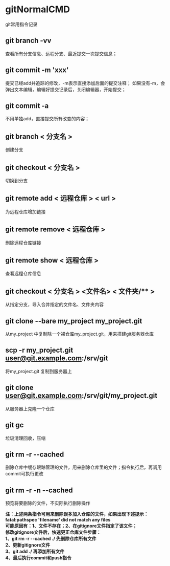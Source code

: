 # gitNormalCMD
git常用指令记录

## git branch -vv  
查看所有分支信息、远程分支、最近提交一次提交信息；

## git commit -m 'xxx'
提交已经add并追踪的修改，-m表示直接添加后面的提交注释；
如果没有-m，会弹出文本编辑，编辑好提交记录后，关闭编辑器，开始提交；

## git commit -a
不用单独add，直接提交所有改变的内容；

## git branch < 分支名 >  
创建分支

## git checkout < 分支名 >  
切换到分支

## git remote add < 远程仓库 > < url >  
为远程仓库增加链接

## git remote remove < 远程仓库 >
删除远程仓库链接

## git remote show < 远程仓库 >
查看远程仓库信息

## git checkout < 分支名 > <文件名> < 文件夹/** >
从指定分支，导入合并指定的文件名、文件夹内容

## git clone --bare my_project my_project.git
从my_project 中复制除一个裸仓库my_project.git，用来搭建git服务器仓库

##  scp -r my_project.git user@git.example.com:/srv/git
将my_project.git 复制到服务器上

## git clone user@git.example.com:/srv/git/my_project.git
从服务器上克隆一个仓库

## git gc
垃圾清理回收，压缩  

## git rm -r --cached <filename> <dirname>
删除仓库中缓存跟踪管理的文件，用来删除仓库里的文件；指令执行后，再调用commit可执行更改  

## git rm -r -n --cached <filename> <dirname>
预览将要删除的文件，不实际执行删除操作

**注：上述两条指令可用来删除误多加入仓库的文件，如果出现下述提示：**  
**fatal:pathspec 'filename' did not match any files**  
**可能原因有：1、文件不存在；2、在gitignore文件指定了该文件；**  
**修改gitignore文件后，快速更正仓库文件步骤：**  
**1、git rm -r --cached ./  先删除仓库所有文件**  
**2、更新gitignore文件**  
**3、git add ./  再添加所有文件**  
**4、最后执行commit和push指令**  

